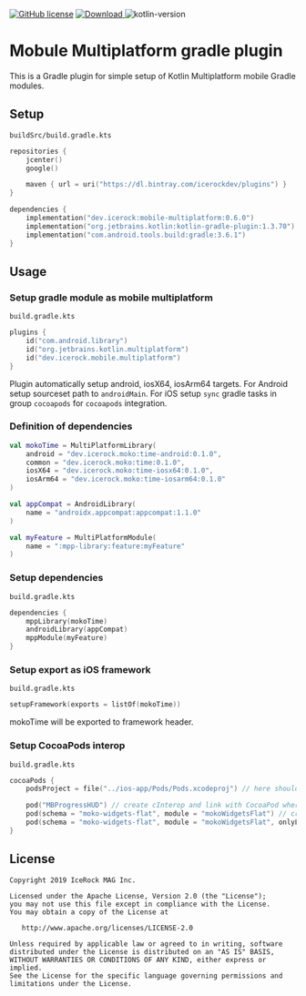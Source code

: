 [![GitHub license](https://img.shields.io/badge/license-Apache%20License%202.0-blue.svg?style=flat)](http://www.apache.org/licenses/LICENSE-2.0) [![Download](https://api.bintray.com/packages/icerockdev/plugins/mobile-multiplatform/images/download.svg) ](https://bintray.com/icerockdev/plugins/mobile-multiplatform/_latestVersion) ![kotlin-version](https://img.shields.io/badge/kotlin-1.3.60-orange)

# Mobule Multiplatform gradle plugin
This is a Gradle plugin for simple setup of Kotlin Multiplatform mobile Gradle modules.  

## Setup
`buildSrc/build.gradle.kts`
```kotlin
repositories {
    jcenter()
    google()

    maven { url = uri("https://dl.bintray.com/icerockdev/plugins") }
}

dependencies {
    implementation("dev.icerock:mobile-multiplatform:0.6.0")
    implementation("org.jetbrains.kotlin:kotlin-gradle-plugin:1.3.70")
    implementation("com.android.tools.build:gradle:3.6.1")
}
```

## Usage
### Setup gradle module as mobile multiplatform
`build.gradle.kts`
```kotlin
plugins {
    id("com.android.library")
    id("org.jetbrains.kotlin.multiplatform")
    id("dev.icerock.mobile.multiplatform")
}
```
Plugin automatically setup android, iosX64, iosArm64 targets. 
For Android setup sourceset path to `androidMain`. 
For iOS setup `sync` gradle tasks in group `cocoapods` for `cocoapods` integration.

### Definition of dependencies
```kotlin
val mokoTime = MultiPlatformLibrary(
    android = "dev.icerock.moko:time-android:0.1.0",
    common = "dev.icerock.moko:time:0.1.0",
    iosX64 = "dev.icerock.moko:time-iosx64:0.1.0",
    iosArm64 = "dev.icerock.moko:time-iosarm64:0.1.0"
)

val appCompat = AndroidLibrary(
    name = "androidx.appcompat:appcompat:1.1.0"
)

val myFeature = MultiPlatformModule(
    name = ":mpp-library:feature:myFeature"
)
```

### Setup dependencies
`build.gradle.kts`
```kotlin
dependencies {
    mppLibrary(mokoTime)
    androidLibrary(appCompat)
    mppModule(myFeature)
}
```

### Setup export as iOS framework
`build.gradle.kts`
```kotlin
setupFramework(exports = listOf(mokoTime))
```
mokoTime will be exported to framework header.

### Setup CocoaPods interop
`build.gradle.kts`
```kotlin
cocoaPods {
    podsProject = file("../ios-app/Pods/Pods.xcodeproj") // here should be path to your Pods project

    pod("MBProgressHUD") // create cInterop and link with CocoaPod where schema and module is same
    pod(schema = "moko-widgets-flat", module = "mokoWidgetsFlat") // create cInterop and link with CocoaPod where schema and module is different
    pod(schema = "moko-widgets-flat", module = "mokoWidgetsFlat", onlyLink = true) // not create cInterop - just link framework with this CocoaPod
}
```

## License
        
    Copyright 2019 IceRock MAG Inc.
    
    Licensed under the Apache License, Version 2.0 (the "License");
    you may not use this file except in compliance with the License.
    You may obtain a copy of the License at
    
       http://www.apache.org/licenses/LICENSE-2.0
    
    Unless required by applicable law or agreed to in writing, software
    distributed under the License is distributed on an "AS IS" BASIS,
    WITHOUT WARRANTIES OR CONDITIONS OF ANY KIND, either express or implied.
    See the License for the specific language governing permissions and
    limitations under the License.
